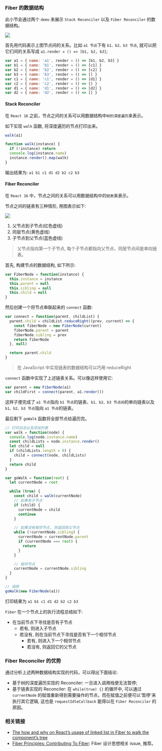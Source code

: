 ### Fiber 的数据结构

此小节会通过两个 `demo` 来展示 `Stack Reconciler` 以及 `Fiber Reconciler` 的数据结构。

![](http://with.muyunyun.cn/7621091ae74df1bbd8b00586128a7d44.jpg-300v)

首先用代码表示上图节点间的关系。比如 `a1 节点`下有 `b1、b2、b3 节点`, 就可以把它们间的关系写成 `a1.render = () => [b1, b2, b3]`;

```js
var a1 = { name: 'a1', render = () => [b1, b2, b3] }
var b1 = { name: 'b1', render = () => [c1] }
var b2 = { name: 'b2', render = () => [c2] }
var b3 = { name: 'b3', render = () => [] }
var c1 = { name: 'c1', render = () => [d1] }
var c2 = { name: 'c2', render = () => [] }
var d1 = { name: 'd1', render = () => [d2] }
var d2 = { name: 'd2', render = () => [] }
```

#### Stack Reconciler

在 `React 16` 之前，节点之间的关系可以用数据结构中`树的深度遍历`来表示。

如下实现 `walk` 函数, 将深度遍历的节点打印出来。

```js
walk(a1)

function walk(instance) {
  if (!instance) return
  console.log(instance.name)
  instance.render().map(walk)
}
```

输出结果为: `a1 b1 c1 d1 d2 b2 c2 b3`

#### Fiber Reconciler

在 `React 16` 中，节点之间的关系可以用数据结构中的`链表`来表示。

节点之间的链表有三种情形, 用图表示如下:

![](http://with.muyunyun.cn/d7378495a2f16e9058c80326705465f4.jpg-300v)

1. 父节点到子节点(红色虚线)
2. 同层节点(黄色虚线)
3. 子节点到父节点(蓝色虚线)

> 父节点指向第一个子节点, 每个子节点都指向父节点，同层节点间是单向链表。

首先, 构建节点的数据结构, 如下所示:

```js
var FiberNode = function(instance) {
  this.instance = instance
  this.parent = null
  this.sibling = null
  this.child = null
}
```

然后创建一个将节点串联起来的 `connect` 函数:

```js
var connect = function(parent, childList) {
  parent.child = childList.reduceRight((prev, current) => {
    const fiberNode = new FiberNode(current)
    fiberNode.parent = parent
    fiberNode.sibling = prev
    return fiberNode
  }, null)

  return parent.child
}
```

> 在 JavaScript 中实现链表的数据结构可以巧用 reduceRight

`connect` 函数中实现了上述链表关系。可以像这样使用它:

```js
var parent = new FiberNode(a1)
var childFirst = connect(parent, a1.render())
```

这样子便完成了 `a1 节点`指向 `b1 节点`的链表、`b1、b2、b3 节点间`的单向链表以及 `b1、b2、b3 节点`指向 `a1 节点`的链表。

最后剩下 `goWalk` 函数将全部节点给遍历完。

```js
// 打印日志以及添加列表
var walk = function(node) {
  console.log(node.instance.name)
  const childLists = node.instance.render()
  let child = null
  if (childLists.length > 0) {
    child = connect(node, childLists)
  }
  return child
}

var goWalk = function(root) {
  let currentNode = root

  while (true) {
    const child = walk(currentNode)
    // 如果有子节点
    if (child) {
      currentNode = child
      continue
    }

    // 如果没有相邻节点, 则返回到父节点
    while (!currentNode.sibling) {
      currentNode = currentNode.parent
      if (currentNode === root) {
        return
      }
    }

    // 相邻节点
    currentNode = currentNode.sibling
  }
}

// 调用
goWalk(new FiberNode(a1))
```

打印结果为 `a1 b1 c1 d1 d2 b2 c2 b3`

`Fiber` 在一个节点上的执行流程总结如下:

* 在当前节点下寻找是否有子节点
  * 若有, 则进入子节点
  * 若没有, 则在当前节点下寻找是否有下一个相邻节点
    * 若有, 则进入下一个相邻节点
    * 若没有, 则返回它的父节点

### Fiber Reconciler 的优势

通过分析上述两种数据结构实现的代码，可以得出下面结论:

* 基于树的深度遍历实现的 Reconciler: 一旦进入调用栈便无法暂停;
* 基于链表实现的 Reconciler: 在 `while(true) {}` 的循环中, 可以通过 `currentNode` 的赋值重新得到需要操作的节点，而在赋值之前便可以'暂停'来执行其它逻辑, 这也是 `requestIdleCallback` 能得以在 `Fiber Reconciler` 的原因。

### 相关链接

* [The how and why on React’s usage of linked list in Fiber to walk the component’s tree](https://medium.com/react-in-depth/the-how-and-why-on-reacts-usage-of-linked-list-in-fiber-67f1014d0eb7)
* [Fiber Principles: Contributing To Fiber](https://github.com/facebook/react/issues/7942): Fiber 设计思想相关 issue, 推荐。